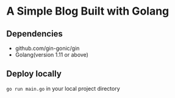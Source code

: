 # A Simple Blog Built with Golang
## Dependencies
- github.com/gin-gonic/gin
- Golang(version 1.11 or above)
## Deploy locally
`go run main.go`  in your local project directory